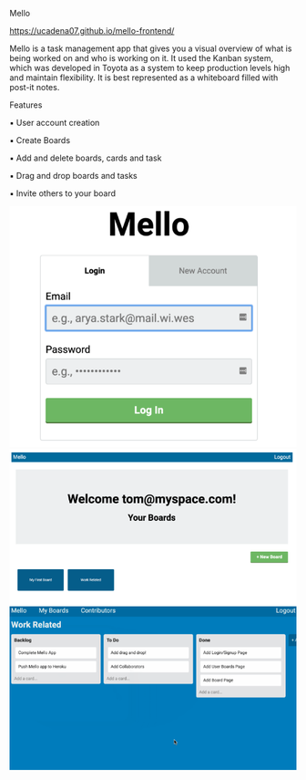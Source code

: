 Mello

https://ucadena07.github.io/mello-frontend/

Mello is a task management app that gives you a visual overview of what is being worked on and who is working on it. It used the Kanban system, which was developed in Toyota as a system to keep production levels high and maintain flexibility. It is best represented as a whiteboard filled with post-it notes.

Features

  ▪︎ User account creation

  ▪︎ Create Boards

  ▪︎ Add and delete boards, cards and task

  ▪︎ Drag and drop boards and tasks

  ▪︎ Invite others to your board

<img src="MelloLogin.png" alt="MelloLogin Screenshot">
<img src="MelloBoard.png" alt="MelloBoard Screenshot">
<img src="Mello.png" alt="Mello Screenshot">
